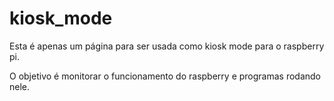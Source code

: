# kiosk_mode

Esta é apenas um página para ser usada como kiosk mode para o raspberry pi.

O objetivo é monitorar o funcionamento do raspberry e programas rodando nele.


